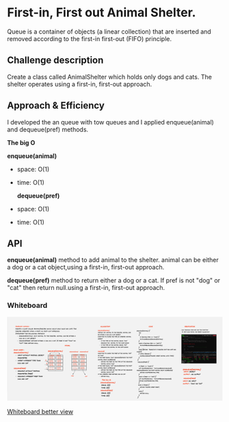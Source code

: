 
# First-in, First out Animal Shelter.

Queue is a container of objects (a linear collection) that are inserted and removed according to the first-in first-out (FIFO) principle.

## Challenge description

Create a class called AnimalShelter which holds only dogs and cats. The shelter operates using a first-in, first-out approach.

## Approach & Efficiency
I developed the an queue with tow queues and I applied enqueue(animal) and dequeue(pref) methods.
  

  **The big O**

  **enqueue(animal)**
- space: O(1)
- time: O(1)
  
  **dequeue(pref)**
- space: O(1)
- time: O(1)

  


## API


**enqueue(animal)** method to add animal to the shelter. animal can be either a dog or a cat object,using a first-in, first-out approach.
 

 
  
**dequeue(pref)**
method to return either a dog or a cat. If pref is not "dog" or "cat" then return null.using a first-in, first-out approach.








### Whiteboard

![Whiteboard](./assets/fifo-animal-shelter.PNG)

[Whiteboard better view](https://miro.com/app/board/o9J_lB8OYew=/)




